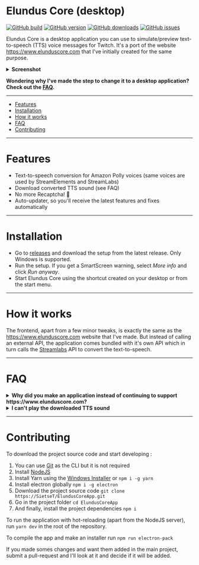 # Elundus Core (desktop) 
[![GitHub build](https://img.shields.io/github/workflow/status/SietseT/ElundusCoreApp/CI%20-%20Windows/main?style=flat-square)]()
[![GitHub version](https://img.shields.io/github/v/release/SietseT/ElundusCoreApp?style=flat-square)]()
[![GitHub downloads](https://img.shields.io/github/downloads/SietseT/ElundusCoreApp/total?style=flat-square)]()
[![GitHub issues](https://img.shields.io/github/issues/SietseT/ElundusCoreApp?style=flat-square)]()

Elundus Core is a desktop application you can use to simulate/preview text-to-speech (TTS) voice messages for Twitch. It's a port of the website https://www.elunduscore.com that I've initially created for the same purpose.

<details>
  <summary><b>Screenshot</b></summary>
  <img src="https://i.imgur.com/1EyWnIZ.png">
</details>

**Wondering why I've made the step to change it to a desktop application? Check out the [FAQ](https://github.com/SietseT/ElundusCoreApp#faq).**

---

- [Features](https://github.com/SietseT/ElundusCoreApp#features)
- [Installation](https://github.com/SietseT/ElundusCoreApp#installation)
- [How it works](https://github.com/SietseT/ElundusCoreApp#how-it-works)
- [FAQ](https://github.com/SietseT/ElundusCoreApp#faq)
- [Contributing](https://github.com/SietseT/ElundusCoreApp#contributing)

---

# Features
- Text-to-speech conversion for Amazon Polly voices (same voices are used by StreamElements and StreamLabs)
- Download converted TTS sound (see FAQ)
- No more Recaptcha! 🎉
- Auto-updater, so you'll receive the latest features and fixes automatically

---

# Installation
- Go to [releases](https://github.com/SietseT/ElundusCoreApp/releases) and download the setup from the latest release. Only Windows is supported. 
- Run the setup. If you get a SmartScreen warning, select _More info_ and click _Run anyway_.
- Start Elundus Core using the shortcut created on your desktop or from the start menu.

---

# How it works
The frontend, apart from a few minor tweaks, is exactly the same as the https://www.elunduscore.com website that I've made. But instead of calling an external API, the application comes bundled with it's own API which in turn calls the [Streamlabs](https://streamlabs.com) API to convert the text-to-speech.

---

# FAQ
<details>
  <summary><b>Why did you make an application instead of continuing to support https://www.elunduscore.com?</b></summary>
  <br />
Elundus Core started out as a project for me to test out some donation messages for xQc, using the **[StreamElements](https://streamelements.com/) API**. Keep this in mind, this is important for later.

I decided make it public and host it as a website, mainly because of the low costs. Back then it was just a static website built with [GatsbyJS](https://www.gatsbyjs.com/), so it didn't cost much for me to host it and it was worth it. I wanted to perfect the website, so I've strived to get a high as possible score in [Google Lighthouse](https://developers.google.com/web/tools/lighthouse/) and made sure to get SEO right, so the website would show up in Google.

After few months of having around 10-15 users a day, the website was featured in a Reddit post. I think it was on [r/LiveStreamFails](https://www.reddit.com/r/LivestreamFails/) or [r/xqcow](https://www.reddit.com/r/xqcow/), but I'm not sure. After that I saw that the amount of visitors was climbing rapidly and with that, the site ranked higher and higher in Google.

Fast-forward to July 17th, 2021. Apparently the website caused so much traffic for StreamElements that they decided to implement security measures. They added a captcha to their API, so it was impossible for the website to convert the TTS messages. I've thought of using a service that solves captchas (paid), but decided it was too expensive. 

I've tinkered around with this for a few days until I stumbled upon the [Streamlabs](https://streamlabs.com) API. It does basically the same, but it couldn't be called directly from a website, there had to be a server inbetween. _For the developers around: they protected the API with CORS._ So I had to host a simple webserver/API that the website could call and everything was fine. Atleast I thought it was.

Apparently the Streamlabs API had a rate limit. Meaning you could only do 20 calls before you'd have to wait to do more calls. That wouldn't work since the website on it's peak had 35-40 TTS submits a minute and would cause an inconsistent user experience.

I've then decided this had to be fixed and created a proxy server system in order to prevent rate-limiting to occur. The website still calls 1 API, but the API then calls one of the proxy servers (and kept track of which one was rate-limited and which wasn't), and the proxy server in turn calls the Streamlabs API to convert the message.

This setup still works to this day, but having to host more and more proxies as the popularity increases is not a working solution for me. I've had the idea for a few months now, but finally made a desktop application for Elundus Core which comes with it's own bundled API which calls Streamlabs, which means I don't have to host an API or proxyservers anymore.
</details>

<details>
  <summary><b>I can't play the downloaded TTS sound</b></summary>
  <br />
The Streamlabs sound file is in the [Ogg Vorbis](https://en.wikipedia.org/wiki/Vorbis) format. You can download a codec to open it in your favorite music player/editing software. I didn't have much luck myself using the codec, so I used a converter to convert the file to MP3 so you don't have to install a codec. Sadly I can't convert the file in the application itself.

Examples of converters are:
- [FlicFlac](https://github.com/DannyBen/FlicFlac) (open-source application)
- [Convertio](https://convertio.co/oga-mp3/) (online)
- [Cloudconvert](https://cloudconvert.com/oga-to-mp3) (online)
</details>

---

# Contributing
To download the project source code and start developing :

1) You can use [Git](https://git-scm.com/downloads) as the CLI but it is not required
2) Install [NodeJS](https://nodejs.org/)
3) Install Yarn using the [Windows Installer](https://classic.yarnpkg.com/latest.msi) or `npm i -g yarn`
4) Install electron globally `npm i -g electron`
5) Download the project source code `git clone https://SietseT/ElundusCoreApp.git`
6) Go in the project folder `cd ElundusCoreApp`
7) And finally, install the project dependencies `npm i`


To run the application with hot-reloading (apart from the NodeJS server), run `yarn dev` in the root of the repository.

To compile the app and make an installer run `npm run electron-pack`

If you made somes changes and want them added in the main project, submit a pull-request and I'll look at it and decide if it will be added.
